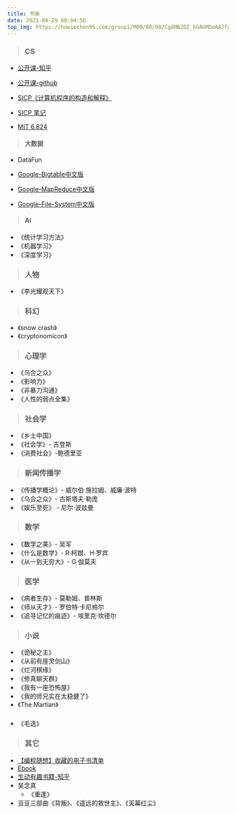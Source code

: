 ```yaml
---
title: 书单
date: 2021-06-29 00:04:56    
top_img: https://howiechen95.com/group1/M00/00/00/CgAMB2DZ_hGAGMDoAAJfuBSscsY012.jpg    
---
```


> ### CS 

- [公开课-知乎](https://www.zhihu.com/question/57532048)
- [公开课-github](https://github.com/apachecn/awesome-cs-courses-zh)

- [SICP《计算机程序的构造和解释》](https://github.com/DeathKing/Learning-SICP)     
- [SICP 笔记](../2021/06/28/sicp/)
- [MIT 6.824](https://pdos.csail.mit.edu/6.824/)

> #### 大数据

- DataFun

- [Google-Bigtable中文版](https://github.com/howiechen95/files/tree/master/bigdata/Google-Bigtable中文版.pdf)    
- [Google-MapReduce中文版](https://github.com/howiechen95/files/tree/master/bigdata/Google-MapReduce中文版_1.0.pdf)    
- [Google-File-System中文版](https://github.com/howiechen95/files/tree/master/bigdata/Google-File-System中文版_1.0.pdf)    

> #### AI

- 《统计学习方法》
- 《机器学习》
- 《深度学习》


> ### 人物

- 《李光耀观天下》

> ### 科幻

- 《snow crash》
- 《cryptonomicon》 

> ### 心理学

- 《乌合之众》
- 《影响力》
- 《非暴力沟通》
- 《人性的弱点全集》

> ### 社会学

- 《乡土中国》
- 《社会学》- 吉登斯
- 《消费社会》-鲍德里亚

> ### 新闻传播学
- 《传播学概论》- 威尔伯·施拉姆、威廉·波特
- 《乌合之众》- 古斯塔夫·勒庞
- 《娱乐至死》 - 尼尔·波兹曼

> ### 数学
- 《数学之美》- 吴军
- 《什么是数学》- R·柯朗、H·罗宾
- 《从一到无穷大》- G·伽莫夫

> ### 医学
- 《病者生存》- 莫勒姆、普林斯
- 《师从天才》- 罗伯特·卡尼格尔
- 《追寻记忆的痕迹》- 埃里克·坎德尔

> ### 小说

- 《诡秘之主》
- 《从前有座灵剑山》
- 《烂河棋缘》
- 《修真聊天群》
- 《我有一座恐怖屋》
- 《我的师兄实在太稳健了》
- 《The Martian》

> ### 
- 《毛选》 

> ### 其它

- [【编程随想】收藏的电子书清单](https://github.com/programthink/books)
- [Ebook](https://github.com/jingyuexing/Ebook)
- [生动有趣书籍-知乎](https://www.zhihu.com/question/20257232)
- 吴念真
  - 《重逢》
- 豆豆三部曲《背叛》、《遥远的救世主》、《天幕红尘》

    
